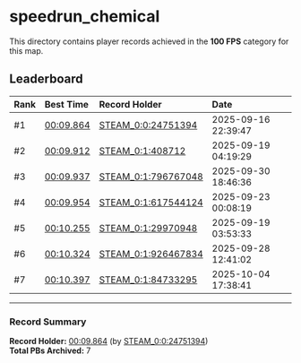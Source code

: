 # speedrun_chemical

This directory contains player records achieved in the **100 FPS** category for this map.

## Leaderboard

| Rank | Best Time | Record Holder | Date                |
| :--- | :-------- | :------------ | :------------------ |
| #1   | [00:09.864](./00009864_STEAM_0_0_24751394_20250916-223947.zip) | [STEAM_0:0:24751394](https://speedrun16.com/profile/STEAM_0:0:24751394)   | 2025-09-16 22:39:47 |
| #2   | [00:09.912](./00009912_STEAM_0_1_408712_20250919-041929.zip) | [STEAM_0:1:408712](https://speedrun16.com/profile/STEAM_0:1:408712)   | 2025-09-19 04:19:29 |
| #3   | [00:09.937](./00009937_STEAM_0_1_796767048_20250930-184636.zip) | [STEAM_0:1:796767048](https://speedrun16.com/profile/STEAM_0:1:796767048)   | 2025-09-30 18:46:36 |
| #4   | [00:09.954](./00009954_STEAM_0_1_617544124_20250923-000819.zip) | [STEAM_0:1:617544124](https://speedrun16.com/profile/STEAM_0:1:617544124)   | 2025-09-23 00:08:19 |
| #5   | [00:10.255](./00010255_STEAM_0_1_29970948_20250919-035333.zip) | [STEAM_0:1:29970948](https://speedrun16.com/profile/STEAM_0:1:29970948)   | 2025-09-19 03:53:33 |
| #6   | [00:10.324](./00010324_STEAM_0_1_926467834_20250928-124102.zip) | [STEAM_0:1:926467834](https://speedrun16.com/profile/STEAM_0:1:926467834)   | 2025-09-28 12:41:02 |
| #7   | [00:10.397](./00010397_STEAM_0_1_84733295_20251004-173841.zip) | [STEAM_0:1:84733295](https://speedrun16.com/profile/STEAM_0:1:84733295)   | 2025-10-04 17:38:41 |

---

### Record Summary
**Record Holder:** [00:09.864](./00009864_STEAM_0_0_24751394_20250916-223947.zip) (by [STEAM_0:0:24751394](https://speedrun16.com/profile/STEAM_0:0:24751394))  
**Total PBs Archived:** 7